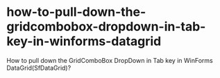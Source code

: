 # how-to-pull-down-the-gridcombobox-dropdown-in-tab-key-in-winforms-datagrid
How to pull down the GridComboBox DropDown in Tab key in WinForms DataGrid(SfDataGrid)?
